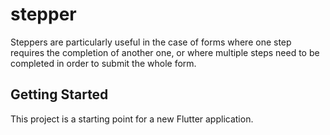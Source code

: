 # stepper

Steppers are particularly useful in the case of forms where one step requires the completion of another one, or where multiple steps need to be completed in order to submit the whole form.

## Getting Started

This project is a starting point for a new Flutter application.
